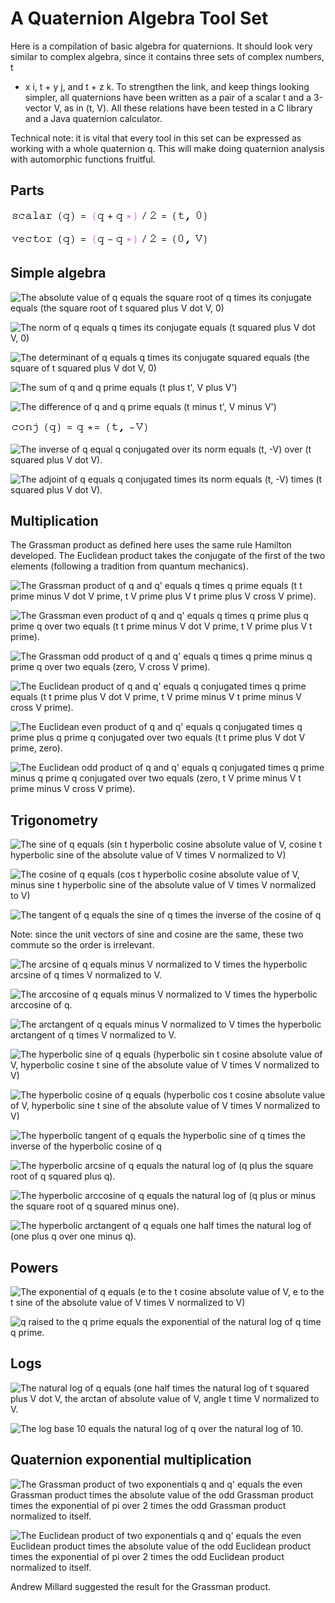# A Quaternion Algebra Tool Set

Here is a compilation of basic algebra for quaternions.  It should look very
similar to complex algebra, since it contains three sets of complex numbers, t
+ x i, t + y j, and t + z k.  To strengthen the link, and keep things looking
simpler, all quaternions have been written as a pair of a scalar t and a
3-vector V, as in (t, V).  All these relations have been tested in a C library
and a Java quaternion calculator.

Technical note: it is vital that every tool in this set can be expressed as
working with a whole quaternion q.  This will make doing quaternion analysis
with automorphic functions fruitful.

##  Parts

![The scalar of q equals q plus its conjugate over two equals \(t, zero\)](../images/Math/tools/s_gr_1.gif)

![The vector of q equals q minus its conjugate over two equals \(zero, V\)](../images/Math/tools/s_gr_2.gif)

##  Simple algebra

![The absolute value of q equals the square root of q times its conjugate
equals \(the square root of t squared plus V dot V,
0\)](../images/Math/tools/s_gr_3.gif)

![The norm of q equals q times its conjugate equals \(t squared plus V dot V,
0\)](../images/Math/tools/s_gr_4.gif)

![The determinant of q equals q times its conjugate squared equals \(the
square of t squared plus V dot V, 0\)](../images/Math/tools/s_gr_5.gif)

![The sum of q and q prime equals \(t plus t', V plus
V'\)](../images/Math/tools/s_gr_6.gif)

![The difference of q and q prime equals \(t minus t', V minus
V'\)](../images/Math/tools/s_gr_7.gif)

![The conjugate of q equals q* equals \(t, minus V\)](../images/Math/tools/s_gr_8.gif)

![The inverse of q equal q conjugated over its norm equals \(t, -V\) over \(t
squared plus V dot V\).](../images/Math/tools/s_gr_9.gif)

![The adjoint of q equals q conjugated times its norm equals \(t, -V\) times
\(t squared plus V dot V\).](../images/Math/tools/s_gr_10.gif)

##  Multiplication

The Grassman product as defined here uses the same rule Hamilton developed.
The Euclidean product takes the conjugate of the first of the two elements
(following a tradition from quantum mechanics).

![The Grassman product of q and q' equals q times q prime equals \(t t prime
minus V dot V prime, t V prime plus V t prime plus V cross V
prime\).](../images/Math/tools/s_gr_11.gif)

![The Grassman even product of q and q' equals q times q prime plus q prime q
over two equals \(t t prime minus V dot V prime, t V prime plus V t
prime\).](../images/Math/tools/s_gr_12.gif)

![The Grassman odd product of q and q' equals q times q prime minus q prime q
over two equals \(zero, V cross V prime\).](../images/Math/tools/s_gr_13.gif)

![The Euclidean product of q and q' equals q conjugated times q prime equals
\(t t prime plus V dot V prime, t V prime minus V t prime minus V cross V
prime\).](../images/Math/tools/s_gr_14.gif)

![The Euclidean even product of q and q' equals q conjugated times q prime
plus q prime q conjugated over two equals \(t t prime plus V dot V prime,
zero\).](../images/Math/tools/s_gr_15.gif)

![The Euclidean odd product of q and q' equals q conjugated times q prime
minus q prime q conjugated over two equals \(zero, t V prime minus V t prime
minus V cross V prime\).](../images/Math/tools/s_gr_16.gif)

##  Trigonometry

![The sine of q equals \(sin t hyperbolic cosine absolute value of V, cosine t
hyperbolic sine of the absolute value of V times V normalized to
V\)](../images/Math/tools/s_gr_17.gif)

![The cosine of q equals \(cos t hyperbolic cosine absolute value of V, minus
sine t hyperbolic sine of the absolute value of V times V normalized to
V\)](../images/Math/tools/s_gr_18.gif)

![The tangent of q equals the sine of q times the inverse of the cosine of
q](../images/Math/tools/s_gr_19.gif)

Note: since the unit vectors of sine and cosine are the same, these two
commute so the order is irrelevant.

![The arcsine of q equals minus V normalized to V times the hyperbolic arcsine
of q times V normalized to V.](../images/Math/tools/s_gr_20.gif)

![The arccosine of q equals minus V normalized to V times the hyperbolic
arccosine of q.](../images/Math/tools/s_gr_21.gif)

![The arctangent of q equals minus V normalized to V times the hyperbolic
arctangent of q times V normalized to V.](../images/Math/tools/s_gr_22.gif)

![The hyperbolic sine of q equals \(hyperbolic sin t cosine absolute value of
V, hyperbolic cosine t sine of the absolute value of V times V normalized to
V\)](../images/Math/tools/s_gr_23.gif)

![The hyperbolic cosine of q equals \(hyperbolic cos t cosine absolute value
of V, hyperbolic sine t sine of the absolute value of V times V normalized to
V\)](../images/Math/tools/s_gr_24.gif)

![The hyperbolic tangent of q equals the hyperbolic sine of q times the
inverse of the hyperbolic cosine of q](../images/Math/tools/s_gr_25.gif)

![The hyperbolic arcsine of q equals the natural log of \(q plus the square
root of q squared plus q\).](../images/Math/tools/s_gr_26.gif)

![The hyperbolic arccosine of q equals the natural log of \(q plus or minus
the square root of q squared minus one\).](../images/Math/tools/s_gr_27.gif)

![The hyperbolic arctangent of q equals one half times the natural log of
\(one plus q over one minus q\).](../images/Math/tools/s_gr_28.gif)

##  Powers

![The exponential of q equals \(e to the t cosine absolute value of V, e to
the t sine of the absolute value of V times V normalized to
V\)](../images/Math/tools/s_gr_29.gif)

![q raised to the q prime equals the exponential of the natural log of q time
q prime.](../images/Math/tools/s_gr_30.gif)

##  Logs

![The natural log of q equals \(one half times the natural log of t squared
plus V dot V, the arctan of absolute value of V, angle t time V normalized to
V.](../images/Math/tools/s_gr_31.gif)

![The log base 10 equals the natural log of q over the natural log of
10.](../images/Math/tools/s_gr_32.gif)

##  Quaternion exponential multiplication

![The Grassman product of two exponentials q and q' equals the even Grassman
product times the absolute value of the odd Grassman product times the
exponential of pi over 2 times the odd Grassman product normalized to
itself.](../images/Math/tools/s_gr_33.gif)

![The Euclidean product of two exponentials q and q' equals the even Euclidean
product times the absolute value of the odd Euclidean product times the
exponential of pi over 2 times the odd Euclidean product normalized to
itself.](../images/Math/tools/s_gr_34.gif)

Andrew Millard suggested the result for the Grassman product.

